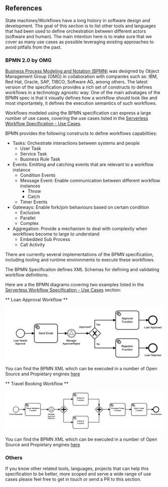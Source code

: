 ## References

State machines/Workflows have a long history in software design and development. The goal of this section is to list other tools and languages that had been used to define orchestration between different actors (software and human). The main intention here is to make sure that we cover as many use cases as possible leveraging existing approaches to avoid pitfalls from the past. 

### BPMN 2.0 by OMG

[Business Process Modeling and Notation (BPMN)](https://www.omg.org/spec/BPMN/2.0/About-BPMN/) was designed by Object Management Group (OMG) in collaboration with companies such as: IBM, Red Hat, Oracle, SAP, TIBCO, Software AG, among others. The latest version of the specification provides a rich set of constructs to defines workflows in a technology agnostic way. One of the main advatages of the BPMN spec is that it visually defines how a workflow should look like and most importantely, it defines the execution semantics of such workflows. 

Workflows modeled using the BPMN specification can express a large number of use cases, covering the use cases listed in the [Serverless Workflow Specification - Use Cases](spec-usecases.md). 

BPMN provides the following constructs to define workflows capabiltiies:
- Tasks: Orchestrate interactions between systems and people
  - User Task 
  - Service Task
  - Business Rule Task 
- Events: Emitting and catching events that are relevant to a workflow instance
  - Condition Events
  - Message Event: Enable communication between different workflow instances
    - Throw
    - Catch  
  - Timer Events  
- Gateways: Enable fork/join behaviours based on certain condition
  - Exclusive
  - Parallel
  - Complex  
- Aggregation: Provide a mechanism to deal with complexity when workflows become to large to understand
  - Embedded Sub Process
  - Call Activity

There are currently several implementations of the BPMN specification, including tooling and runtime environments to execute these workflows. 

The BPMN Specificaiton defines XML Schemas for defining and validating workflow definitions.  

Here are a the BPMN diagrams covering two examples listed in the [Serverless Workflow Specification - Use Cases](spec-usecases.md) section: 

** Loan Approval Workflow **

![Loan Approval Example](media/references/loan-approval-workflow.png)

You can find the BPMN XML which can be executed in a number of Open Source and Propietary engines [here](media/references/loan-approval-workflow.bpmn)

** Travel Booking Workflow **

![Travel Booking Example](media/references/travel-booking-workflow.png)

You can find the BPMN XML which can be executed in a number of Open Source and Propietary engines [here](media/references/travel-booking-workflow.bpmn)



### Others

If you know other related tools, languages, projects that can help this specification to be better, more scoped and serve a wide range of use cases please feel free to get in touch or send a PR to this section. 
